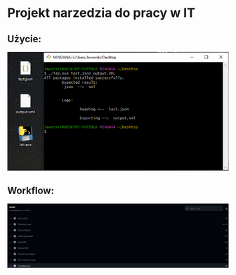 # Projekt narzedzia do pracy w IT

## Użycie:

<img src="https://github.com/xstiff/ZaliczenieLAB/blob/main/zdj.png" alt="photo" />

## Workflow:

<img src="https://github.com/xstiff/ZaliczenieLAB/blob/main/workflow.png" alt="photo" />
